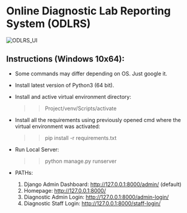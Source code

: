 # Online Diagnostic Lab Reporting System (ODLRS)

![ODLRS_UI](https://user-images.githubusercontent.com/23103980/62161674-8f95a400-b338-11e9-968d-a2c43fa8f9ba.jpg)

## Instructions (Windows 10x64):
* Some commands may differ depending on OS. Just google it.
* Install latest version of Python3 (64 bit).

* Install and active virtual environment directory:
  >> Project/venv/Scripts/activate
  
* Install all the requirements using previously opened cmd where the virtual environment was activated:
  >> pip install -r requirements.txt
  
* Run Local Server:
  >> python manage.py runserver
  
* PATHs:
  1. Django Admin Dashboard: http://127.0.0.1:8000/admin/ (default)
  2. Homepage: http://127.0.0.1:8000/
  3. Diagnostic Admin Login: http://127.0.0.1:8000/admin-login/
  4. Diagnostic Staff Login: http://127.0.0.1:8000/staff-login/
